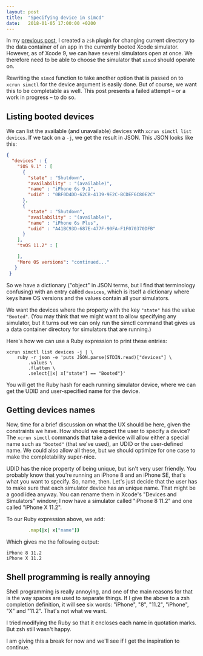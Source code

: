 ```yaml
---
layout: post
title:  "Specifying device in simcd"
date:   2018-01-05 17:00:00 +0200
---
```


In my [previous post](/posts/2018-01-02-simcd), I created a `zsh` plugin for changing current directory to the data container of an app in the currently booted Xcode simulator.  However, as of Xcode 9, we can have several simulators open at once.  We therefore need to be able to choose the simulator that `simcd` should operate on.  

Rewriting the `simcd` function to take another option that is passed on to `xcrun simctl` for the device argument is easily done.  But of course, we want this to be completable as well.  This post presents a failed attempt – or a work in progress – to do so. 

## Listing booted devices

We can list the available (and unavailable) devices with `xcrun simctl list devices`.  If we tack on a `-j`, we get the result in JSON.  This JSON looks like this:

```json
{
  "devices" : {
    "iOS 9.1" : [
      {
        "state" : "Shutdown",
        "availability" : "(available)",
        "name" : "iPhone 6s 9.1",
        "udid" : "0BF0D4DD-62CB-4139-9E2C-BCDEF6C80E2C"
      },
      {
        "state" : "Shutdown",
        "availability" : "(available)",
        "name" : "iPhone 6s Plus",
        "udid" : "A41BC93D-687E-477F-90FA-F1F070370DFB"
      }
    ],
    "tvOS 11.2" : [

    ],
    "More OS versions": "continued..."
   }
 }
``` 

So we have a dictionary ("object" in JSON terms, but I find that terminology confusing) with an entry called `devices`, which is itself a dictionary where keys have OS versions and the values contain all your simulators. 

We want the devices where the property with the key `"state"` has the value `"Booted"`. (You may think that we might want to allow specifying any simulator, but it turns out we can only run the simctl command that gives us a data container directory for simulators that are running.)

Here's how we can use a Ruby expression to print these entries:

```shell
xcrun simctl list devices -j | \
	ruby -r json -e 'puts JSON.parse(STDIN.read)["devices"] \
		.values \
		.flatten \
		.select{|x| x["state"] == "Booted"}'
```

You will get the Ruby hash for each running simulator device, where  we can get the UDID and user-specified name for the device.

## Getting devices names

Now, time for a brief discussion on what the UX should be here, given the constraints we have.  How should we expect the user to specify a device?  The `xcrun simctl` commands that take a device will allow either a special name such as `"booted"` (that we've used), an UDID or the user-defined name.  We could also allow all these, but we should optimize for one case to make the completability super-nice.  

UDID has the nice property of being unique, but isn't very user friendly.  You probably know that you're running an iPhone 8 and an iPhone SE, that's what you want to specify.  So, name, then.  Let's just decide that the user has to make sure that each simulator device has an unique name.  That might be a good idea anyway.  You can rename them in Xcode's "Devices and Simulators" window; I now have a simulator called "iPhone 8 11.2" and one called "iPhone X 11.2".

 To our Ruby expression above, we add:

```ruby
		.map{|x| x["name"]}
```

Which gives me the following output:

```
iPhone 8 11.2
iPhone X 11.2
```

## Shell programming is really annoying

Shell programming is really annoying, and one of the main reasons for that is the way spaces are used to separate things.  If I give the above to a zsh completion definition, it will see six words: "iPhone", "8", "11.2", "iPhone", "X" and "11.2". That's not what we want. 

I tried modifying the Ruby so that it encloses each name in quotation marks. But zsh still wasn't happy. 

I am giving this a break for now and we'll see if I get the inspiration to continue. 

